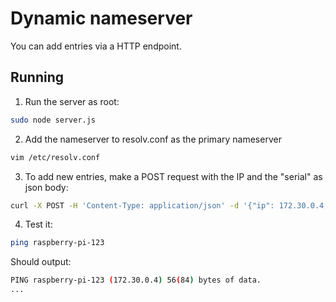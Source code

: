 # Dynamic nameserver

You can add entries via a HTTP endpoint.


## Running

1. Run the server as root:

```bash
sudo node server.js
```

2. Add the nameserver to resolv.conf as the primary nameserver

```bash
vim /etc/resolv.conf
```

3. To add new entries, make a POST request with the IP and the "serial" as json body:


```bash
curl -X POST -H 'Content-Type: application/json' -d '{"ip": 172.30.0.4, "serial": "raspberry-pi-123"}'
```

4. Test it:

```bash
ping raspberry-pi-123
```

Should output:

```bash
PING raspberry-pi-123 (172.30.0.4) 56(84) bytes of data.
...
```
